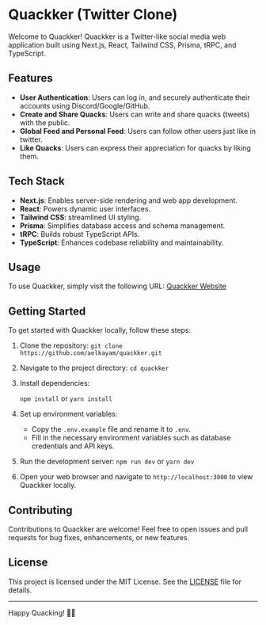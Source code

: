 # Quackker (Twitter Clone)

Welcome to Quackker! Quackker is a Twitter-like social media web application built using Next.js, React, Tailwind CSS, Prisma, tRPC, and TypeScript.

## Features

- **User Authentication**: Users can log in, and securely authenticate their accounts using Discord/Google/GitHub.
- **Create and Share Quacks**: Users can write and share quacks (tweets) with the public.
- **Global Feed and Personal Feed**: Users can follow other users just like in twitter.
- **Like Quacks**: Users can express their appreciation for quacks by liking them.

## Tech Stack

- **Next.js**: Enables server-side rendering and web app development.
- **React**: Powers dynamic user interfaces.
- **Tailwind CSS**: streamlined UI styling.
- **Prisma**: Simplifies database access and schema management.
- **tRPC**: Builds robust TypeScript APIs.
- **TypeScript**: Enhances codebase reliability and maintainability.

## Usage

To use Quackker, simply visit the following URL: [Quackker Website](https://quackker.vercel.app/)

## Getting Started

To get started with Quackker locally, follow these steps:

1. Clone the repository:
   `git clone https://github.com/aelkayam/quackker.git`

2. Navigate to the project directory:
   `cd quackker`
   
3. Install dependencies:

    `npm install`
    or
    `yarn install`
   
4. Set up environment variables:
   
   - Copy the `.env.example` file and rename it to `.env`.
   - Fill in the necessary environment variables such as database credentials and API keys.

5. Run the development server:
    `npm run dev`
    or
    `yarn dev`
   
6. Open your web browser and navigate to `http://localhost:3000` to view Quackker locally.

## Contributing

Contributions to Quackker are welcome! Feel free to open issues and pull requests for bug fixes, enhancements, or new features.

## License

This project is licensed under the MIT License. See the [LICENSE](LICENSE) file for details.

---

Happy Quacking! 🦆🎉


   

